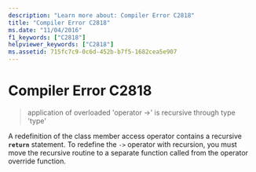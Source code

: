 ```yaml
---
description: "Learn more about: Compiler Error C2818"
title: "Compiler Error C2818"
ms.date: "11/04/2016"
f1_keywords: ["C2818"]
helpviewer_keywords: ["C2818"]
ms.assetid: 715fc7c9-0c6d-452b-b7f5-1682cea5e907
---
```

# Compiler Error C2818

> application of overloaded 'operator ->' is recursive through type 'type'

A redefinition of the class member access operator contains a recursive **`return`** statement. To redefine the `->` operator with recursion, you must move the recursive routine to a separate function called from the operator override function.
